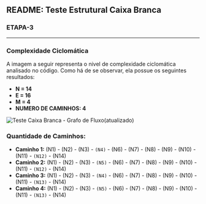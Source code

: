 ## README: Teste Estrutural Caixa Branca

### ETAPA-3


***
### Complexidade Ciclomática
 A imagem a seguir representa o nivel de complexidade ciclomática analisado no código. Como há de se observar, ela possue os seguintes resultados:
 * **N = 14**
 * **E = 16**
 * **M = 4**
 * **NUMERO DE CAMINHOS: 4**

![Teste Caixa Branca - Grafo de Fluxo(atualizado)](https://github.com/user-attachments/assets/bdab0bf5-3c08-4e03-9df6-644de965901c)

### Quantidade de Caminhos:

* **Caminho 1:** (N1) - (N2) - (N3) - `(N4)` - (N6) - (N7) - (N8) - (N9) - (N10) - (N11) - `(N12)` - (N14)
* **Caminho 2:** (N1) - (N2) - (N3) - `(N5)` - (N6) - (N7) - (N8) - (N9) - (N10) - (N11) - `(N12)` - (N14)
* **Caminho 3:** (N1) - (N2) - (N3) - `(N4)` - (N6) - (N7) - (N8) - (N9) - (N10) - (N11) - `(N13)` - (N14)
* **Caminho 4:** (N1) - (N2) - (N3) - `(N5)` - (N6) - (N7) - (N8) - (N9) - (N10) - (N11) - `(N13)` - (N14)
